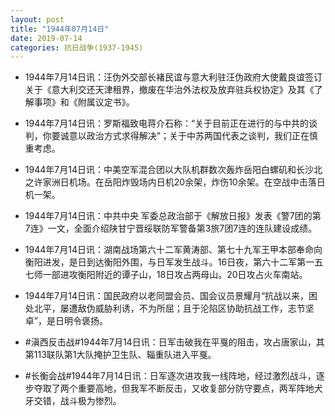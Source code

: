 ```yaml
---
layout: post
title: "1944年07月14日"
date: 2019-07-14
categories: 抗日战争(1937-1945)
---
```


<meta name="referrer" content="no-referrer" />

- 1944年7月14日讯：汪伪外交部长褚民谊与意大利驻汪伪政府大使戴良谊签订关于《意大利交还天津租界，撤废在华治外法权及放弃驻兵权协定》及其《了解事项》和《附属议定书》。 

- 1944年7月14日讯：罗斯福致电蒋介石称：“关于目前正在进行的与中共的谈判，你要诚意以政治方式求得解决”；关于中苏两国代表之谈判，我们正在慎重考虑。 

- 1944年7月14日讯：中美空军混合团以大队机群数次轰炸岳阳白螺矶和长沙北之许家洲日机场。在岳阳炸毁场内日机20余架，炸伤10余架。在空战中击落日机一架。 

- 1944年7月14日讯：中共中央 军委总政治部于《解放日报》发表《警7团的第7连》一文，全面介绍陕甘宁晋绥联防军警备第3旅7团7连的连队建设成绩。 

- 1944年7月14日讯：湖南战场第六十二军黄涛部、第七十九军王甲本部奉命向衡阳进发，是日到达衡阳外围，与日军发生战斗。16日夜，第六十二军第一五七师一部进攻衡阳附近的谭子山，18日攻占两母山。20日攻占火车南站。 

- 1944年7月14日讯：国民政府以老同盟会员、国会议员景耀月“抗战以来，困处北平，屡遭敌伪威胁利诱，不为所屈；且于沦陷区协助抗战工作，志节坚卓”，是日明令褒扬。 

- #滇西反击战#1944年7月14日讯：日军击破我在平戛的阻击，攻占唐家山，其第113联队第1大队掩护卫生队、辎重队进入平戛。 

- #长衡会战#1944年7月14日讯：日军逐次进攻我一线阵地，经过激烈战斗，逐步夺取了两个重要高地，但我军不断反击，又收复部分防守要点，两军阵地犬牙交错，战斗极为惨烈。 

